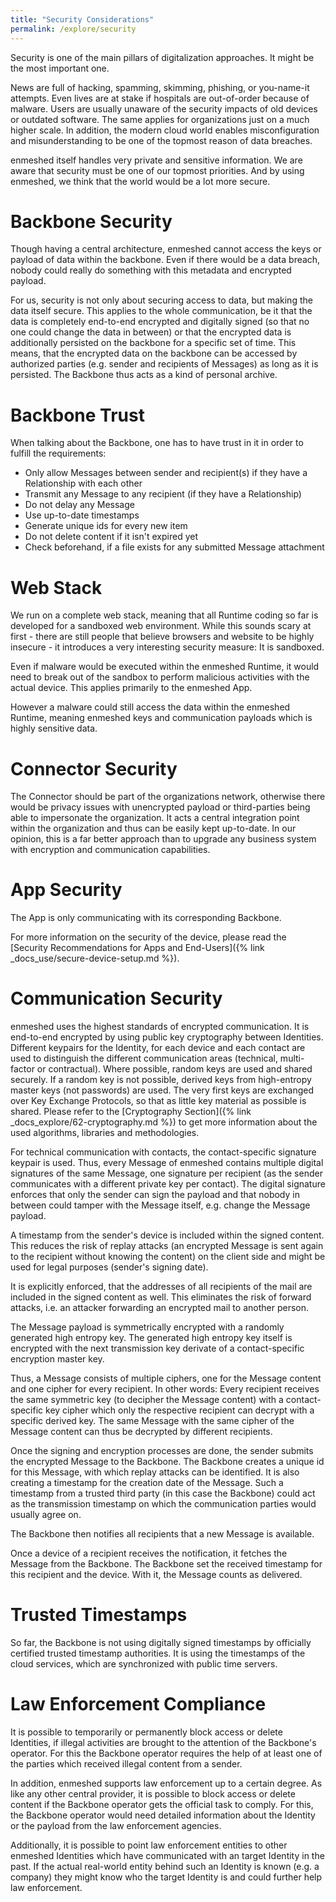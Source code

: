 ```yaml
---
title: "Security Considerations"
permalink: /explore/security
---
```


Security is one of the main pillars of digitalization approaches. It might be the most important one.

News are full of hacking, spamming, skimming, phishing, or you-name-it attempts. Even lives are at stake if hospitals are out-of-order because of malware. Users are usually unaware of the security impacts of old devices or outdated software. The same applies for organizations just on a much higher scale. In addition, the modern cloud world enables misconfiguration and misunderstanding to be one of the topmost reason of data breaches.

enmeshed itself handles very private and sensitive information. We are aware that security must be one of our topmost priorities. And by using enmeshed, we think that the world would be a lot more secure.

# Backbone Security

Though having a central architecture, enmeshed cannot access the keys or payload of data within the backbone. Even if there would be a data breach, nobody could really do something with this metadata and encrypted payload.

For us, security is not only about securing access to data, but making the data itself secure. This applies to the whole communication, be it that the data is completely end-to-end encrypted and digitally signed (so that no one could change the data in between) or that the encrypted data is additionally persisted on the backbone for a specific set of time. This means, that the encrypted data on the backbone can be accessed by authorized parties (e.g. sender and recipients of Messages) as long as it is persisted. The Backbone thus acts as a kind of personal archive.

# Backbone Trust

When talking about the Backbone, one has to have trust in it in order to fulfill the requirements:

- Only allow Messages between sender and recipient(s) if they have a Relationship with each other
- Transmit any Message to any recipient (if they have a Relationship)
- Do not delay any Message
- Use up-to-date timestamps
- Generate unique ids for every new item
- Do not delete content if it isn't expired yet
- Check beforehand, if a file exists for any submitted Message attachment

# Web Stack

We run on a complete web stack, meaning that all Runtime coding so far is developed for a sandboxed web environment. While this sounds scary at first - there are still people that believe browsers and website to be highly insecure - it introduces a very interesting security measure: It is sandboxed.

Even if malware would be executed within the enmeshed Runtime, it would need to break out of the sandbox to perform malicious activities with the actual device. This applies primarily to the enmeshed App.

However a malware could still access the data within the enmeshed Runtime, meaning enmeshed keys and communication payloads which is highly sensitive data.

# Connector Security

The Connector should be part of the organizations network, otherwise there would be privacy issues with unencrypted payload or third-parties being able to impersonate the organization. It acts a central integration point within the organization and thus can be easily kept up-to-date.
In our opinion, this is a far better approach than to upgrade any business system with encryption and communication capabilities.

# App Security

The App is only communicating with its corresponding Backbone.

For more information on the security of the device, please read the [Security Recommendations for Apps and End-Users]({% link _docs_use/secure-device-setup.md %}).

# Communication Security

enmeshed uses the highest standards of encrypted communication. It is end-to-end encrypted by using public key cryptography between Identities. Different keypairs for the Identity, for each device and each contact are used to distinguish the different communication areas (technical, multi-factor or contractual). Where possible, random keys are used and shared securely. If a random key is not possible, derived keys from high-entropy master keys (not passwords) are used. The very first keys are exchanged over Key Exchange Protocols, so that as little key material as possible is shared. Please refer to the [Cryptography Section]({% link _docs_explore/62-cryptography.md %}) to get more information about the used algorithms, libraries and methodologies.

For technical communication with contacts, the contact-specific signature keypair is used. Thus, every Message of enmeshed contains multiple digital signatures of the same Message, one signature per recipient (as the sender communicates with a different private key per contact). The digital signature enforces that only the sender can sign the payload and that nobody in between could tamper with the Message itself, e.g. change the Message payload.

A timestamp from the sender's device is included within the signed content. This reduces the risk of replay attacks (an encrypted Message is sent again to the recipient without knowing the content) on the client side and might be used for legal purposes (sender's signing date).

It is explicitly enforced, that the addresses of all recipients of the mail are included in the signed content as well. This eliminates the risk of forward attacks, i.e. an attacker forwarding an encrypted mail to another person.

The Message payload is symmetrically encrypted with a randomly generated high entropy key. The generated high entropy key itself is encrypted with the next transmission key derivate of a contact-specific encryption master key.

Thus, a Message consists of multiple ciphers, one for the Message content and one cipher for every recipient. In other words: Every recipient receives the same symmetric key (to decipher the Message content) with a contact-specific key cipher which only the respective recipient can decrypt with a specific derived key. The same Message with the same cipher of the Message content can thus be decrypted by different recipients.

Once the signing and encryption processes are done, the sender submits the encrypted Message to the Backbone. The Backbone creates a unique id for this Message, with which replay attacks can be identified. It is also creating a timestamp for the creation date of the Message. Such a timestamp from a trusted third party (in this case the Backbone) could act as the transmission timestamp on which the communication parties would usually agree on.

The Backbone then notifies all recipients that a new Message is available.

Once a device of a recipient receives the notification, it fetches the Message from the Backbone. The Backbone set the received timestamp for this recipient and the device. With it, the Message counts as delivered.

# Trusted Timestamps

So far, the Backbone is not using digitally signed timestamps by officially certified trusted timestamp authorities. It is using the timestamps of the cloud services, which are synchronized with public time servers.

# Law Enforcement Compliance

It is possible to temporarily or permanently block access or delete Identities, if illegal activities are brought to the attention of the Backbone's operator. For this the Backbone operator requires the help of at least one of the parties which received illegal content from a sender.

In addition, enmeshed supports law enforcement up to a certain degree. As like any other central provider, it is possible to block access or delete content if the Backbone operator gets the official task to comply. For this, the Backbone operator would need detailed information about the Identity or the payload from the law enforcement agencies.

Additionally, it is possible to point law enforcement entities to other enmeshed Identities which have communicated with an target Identity in the past. If the actual real-world entity behind such an Identity is known (e.g. a company) they might know who the target Identity is and could further help law enforcement.
